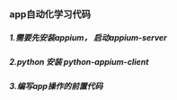 ### app自动化学习代码
##### 1.需要先安装appium， 启动appium-server
##### 2.python 安装 python-appium-client
##### 3.编写app操作的前置代码

